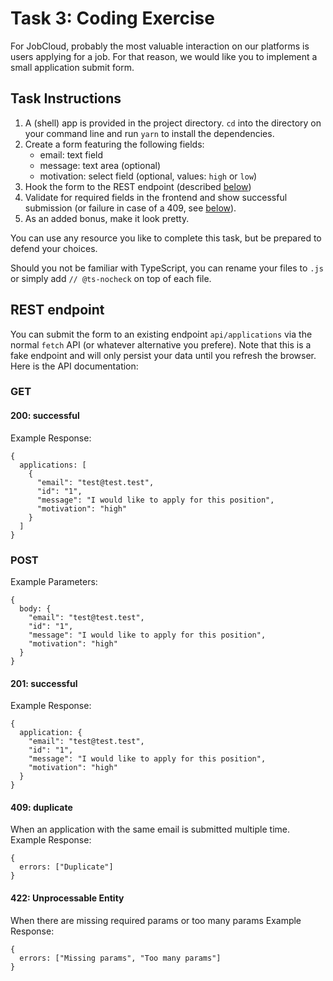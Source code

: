 # Task 3: Coding Exercise
For JobCloud, probably the most valuable interaction on our platforms is users applying for a job. For that reason, we would like you to implement a small application submit form.

## Task Instructions
1. A (shell) app is provided in the project directory. `cd` into the directory on your command line and run `yarn` to install the dependencies.
2. Create a form featuring the following fields:
      - email: text field
      - message: text area (optional)
      - motivation: select field (optional, values: `high` or `low`)
3. Hook the form to the REST endpoint (described [below](#REST-endpoint))
4. Validate for required fields in the frontend and show successful submission (or failure in case of a 409, see [below](#409-duplicate)).
5. As an added bonus, make it look pretty.

You can use any resource you like to complete this task, but be prepared to defend your choices.

Should you not be familiar with TypeScript, you can rename your files to `.js` or simply add `// @ts-nocheck` on top of each file.

## REST endpoint
You can submit the form to an existing endpoint `api/applications` via the normal `fetch` API (or whatever alternative you prefere). Note that this is a fake endpoint and will only persist your data until you refresh the browser. Here is the API documentation:
### GET
#### 200: successful
Example Response:
````
{
  applications: [
    {
      "email": "test@test.test",
      "id": "1",
      "message": "I would like to apply for this position",
      "motivation": "high"
    }
  ]
}
````
### POST
Example Parameters:
````
{
  body: {
    "email": "test@test.test",
    "id": "1",
    "message": "I would like to apply for this position",
    "motivation": "high"
  }
}
````
#### 201: successful
Example Response:
````
{
  application: {
    "email": "test@test.test",
    "id": "1",
    "message": "I would like to apply for this position",
    "motivation": "high"
  }
}
````
#### 409: duplicate
When an application with the same email is submitted multiple time.
Example Response:
````
{
  errors: ["Duplicate"]
}
````
#### 422: Unprocessable Entity
When there are missing required params or too many params
Example Response:
````
{
  errors: ["Missing params", "Too many params"]
}
````
